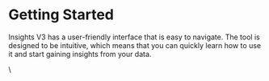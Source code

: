 # Getting Started

Insights V3 has a user-friendly interface that is easy to navigate. The tool is designed to be intuitive, which means that you can quickly learn how to use it and start gaining insights from your data.



\
